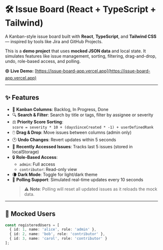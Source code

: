 # 🛠️ Issue Board (React + TypeScript + Tailwind)

A Kanban-style issue board built with **React**, **TypeScript**, and **Tailwind CSS** — inspired by tools like Jira and GitHub Projects.

This is a **demo project** that uses **mocked JSON data** and local state. It simulates features like issue management, sorting, filtering, drag-and-drop, undo, role-based access, and polling.

🟢 **Live Demo:** [https://issue-board-app.vercel.app](https://issue-board-app.vercel.app)

---

## ✨ Features

- 🧩 **Kanban Columns**: Backlog, In Progress, Done
- 🔍 **Search & Filter**: Search by title or tags, filter by assignee or severity
- ⚖️ **Priority Score Sorting**:  
  `score = severity * 10 + (daysSinceCreated * -1) + userDefinedRank`
- 🖱️ **Drag & Drop**: Move issues between columns (admin only)
- 🕐 **Undo Changes**: Revert updates within 5 seconds
- 📌 **Recently Accessed Issues**: Tracks last 5 issues (stored in localStorage)
- 🔒 **Role-Based Access**: 
  - `admin`: Full access
  - `contributor`: Read-only view
- 🌘 **Dark Mode**: Toggle for light/dark theme
- 🔄 **Polling Support**: Simulated real-time updates every 10 seconds  
  > ⚠️ **Note**: Polling will reset all updated issues as it reloads the mock data.

---

## 👥 Mocked Users

```ts
const registeredUsers = [
  { id: 1, name: 'alice', role: 'admin' },
  { id: 2, name: 'bob', role: 'contributor' },
  { id: 3, name: 'carol', role: 'contributor' }
];
